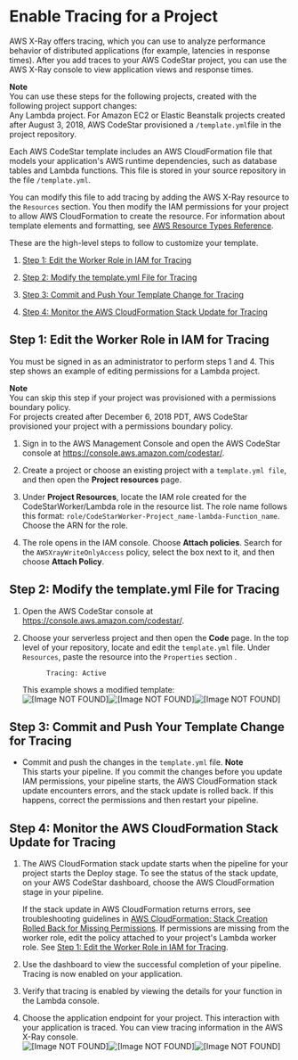# Enable Tracing for a Project<a name="customize-project-xray"></a>

AWS X\-Ray offers tracing, which you can use to analyze performance behavior of distributed applications \(for example, latencies in response times\)\. After you add traces to your AWS CodeStar project, you can use the AWS X\-Ray console to view application views and response times\.

**Note**  
You can use these steps for the following projects, created with the following project support changes:   
Any Lambda project\.
For Amazon EC2 or Elastic Beanstalk projects created after August 3, 2018, AWS CodeStar provisioned a `/template.yml`file in the project repository\.

Each AWS CodeStar template includes an AWS CloudFormation file that models your application's AWS runtime dependencies, such as database tables and Lambda functions\. This file is stored in your source repository in the file `/template.yml`\.

You can modify this file to add tracing by adding the AWS X\-Ray resource to the `Resources` section\. You then modify the IAM permissions for your project to allow AWS CloudFormation to create the resource\. For information about template elements and formatting, see [AWS Resource Types Reference](https://docs.aws.amazon.com/AWSCloudFormation/latest/UserGuide/aws-template-resource-type-ref.html)\.

These are the high\-level steps to follow to customize your template\. 

1.  [Step 1: Edit the Worker Role in IAM for Tracing](#customize-project-xray-edit-worker)

1. [Step 2: Modify the template\.yml File for Tracing](#customize-project-xray-edit-template)

1. [Step 3: Commit and Push Your Template Change for Tracing](#customize-project-xray-commit-template)

1. [Step 4: Monitor the AWS CloudFormation Stack Update for Tracing ](#customize-project-xray-stack-update) 



## Step 1: Edit the Worker Role in IAM for Tracing<a name="customize-project-xray-edit-worker"></a>

You must be signed in as an administrator to perform steps 1 and 4\. This step shows an example of editing permissions for a Lambda project\.

**Note**  
You can skip this step if your project was provisioned with a permissions boundary policy\.  
For projects created after December 6, 2018 PDT, AWS CodeStar provisioned your project with a permissions boundary policy\.

1. Sign in to the AWS Management Console and open the AWS CodeStar console at [https://console\.aws\.amazon\.com/codestar/](https://console.aws.amazon.com/codestar/)\.

1. Create a project or choose an existing project with a `template.yml file`, and then open the **Project resources** page\.

1. Under **Project Resources**, locate the IAM role created for the CodeStarWorker/Lambda role in the resource list\. The role name follows this format: `role/CodeStarWorker-Project_name-lambda-Function_name`\. Choose the ARN for the role\.

1. The role opens in the IAM console\. Choose **Attach policies**\. Search for the `AWSXrayWriteOnlyAccess` policy, select the box next to it, and then choose **Attach Policy**\.

## Step 2: Modify the template\.yml File for Tracing<a name="customize-project-xray-edit-template"></a>

1. Open the AWS CodeStar console at [https://console\.aws\.amazon\.com/codestar/](https://console.aws.amazon.com/codestar/)\.

1. Choose your serverless project and then open the **Code** page\. In the top level of your repository, locate and edit the `template.yml` file\. Under `Resources`, paste the resource into the `Properties` section \.

   ```
         Tracing: Active
   ```

   This example shows a modified template:  
![\[Image NOT FOUND\]](http://docs.aws.amazon.com/codestar/latest/userguide/images/acs-xray-template-lambda.png)![\[Image NOT FOUND\]](http://docs.aws.amazon.com/codestar/latest/userguide/)![\[Image NOT FOUND\]](http://docs.aws.amazon.com/codestar/latest/userguide/)

## Step 3: Commit and Push Your Template Change for Tracing<a name="customize-project-xray-commit-template"></a>
+ Commit and push the changes in the `template.yml` file\.
**Note**  
This starts your pipeline\. If you commit the changes before you update IAM permissions, your pipeline starts, the AWS CloudFormation stack update encounters errors, and the stack update is rolled back\. If this happens, correct the permissions and then restart your pipeline\.

## Step 4: Monitor the AWS CloudFormation Stack Update for Tracing<a name="customize-project-xray-stack-update"></a>

1. The AWS CloudFormation stack update starts when the pipeline for your project starts the Deploy stage\. To see the status of the stack update, on your AWS CodeStar dashboard, choose the AWS CloudFormation stage in your pipeline\.

   If the stack update in AWS CloudFormation returns errors, see troubleshooting guidelines in [AWS CloudFormation: Stack Creation Rolled Back for Missing Permissions](troubleshooting.md#troubleshooting-cloudformation-stack-creation-permissions)\. If permissions are missing from the worker role, edit the policy attached to your project's Lambda worker role\. See [Step 1: Edit the Worker Role in IAM for Tracing](#customize-project-xray-edit-worker)\.

1. Use the dashboard to view the successful completion of your pipeline\. Tracing is now enabled on your application\.

1.  Verify that tracing is enabled by viewing the details for your function in the Lambda console\.

1. Choose the application endpoint for your project\. This interaction with your application is traced\. You can view tracing information in the AWS X\-Ray console\.  
![\[Image NOT FOUND\]](http://docs.aws.amazon.com/codestar/latest/userguide/images/acs-xray-console-tracelist.png)![\[Image NOT FOUND\]](http://docs.aws.amazon.com/codestar/latest/userguide/)![\[Image NOT FOUND\]](http://docs.aws.amazon.com/codestar/latest/userguide/)
